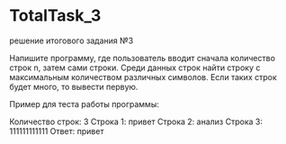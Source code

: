 # TotalTask_3
решение итогового задания №3

Напишите программу, где пользователь вводит сначала количество строк n, затем сами строки. Среди данных строк найти строку с максимальным количеством различных символов. Если таких строк будет много, то вывести первую.

Пример для теста работы программы:

Количество строк: 3
Строка 1: привет
Строка 2: анализ
Строка 3: 111111111111
Ответ: привет
